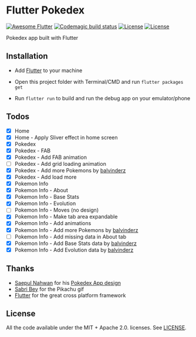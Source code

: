 # Flutter Pokedex

[![Awesome Flutter](https://img.shields.io/badge/Awesome-Flutter-blue.svg)](https://github.com/Solido/awesome-flutter)
[![Codemagic build status](https://api.codemagic.io/apps/5d3727997dee22001bb7681c/5d3727997dee22001bb7681b/status_badge.svg)](https://codemagic.io/apps/5d3727997dee22001bb7681c/5d3727997dee22001bb7681b/latest_build)
[![License](https://img.shields.io/badge/License-Apache%202.0-red.svg)](LICENSE)
[![License](https://img.shields.io/badge/License-MIT-red.svg)](LICENSE)

Pokedex app built with Flutter




## Installation

- Add [Flutter](https://flutter.dev/docs/get-started/install) to your machine

- Open this project folder with Terminal/CMD and run `flutter packages get`

- Run `flutter run` to build and run the debug app on your emulator/phone

## Todos

- [x] Home
- [x] Home - Apply Sliver effect in home screen
- [x] Pokedex
- [x] Pokedex - FAB
- [x] Pokedex - Add FAB animation
- [ ] Pokedex - Add grid loading animation
- [x] Pokedex - Add more Pokemons by [balvinderz](https://github.com/balvinderz)
- [x] Pokedex - Add load more
- [x] Pokemon Info
- [x] Pokemon Info - About
- [x] Pokemon Info - Base Stats
- [x] Pokemon Info - Evolution
- [ ] Pokemon Info - Moves (no design)
- [x] Pokemon Info - Make tab area expandable
- [x] Pokemon Info - Add animations
- [x] Pokemon Info - Add more Pokemons by [balvinderz](https://github.com/balvinderz)
- [ ] Pokemon Info - Add missing data in About tab
- [x] Pokemon Info - Add Base Stats data by [balvinderz](https://github.com/balvinderz)
- [x] Pokemon Info - Add Evolution data by [balvinderz](https://github.com/balvinderz)

## Thanks

- [Saepul Nahwan](https://dribbble.com/saepulnahwan23) for his [Pokedex App design](https://dribbble.com/shots/6545819-Pokedex-App)
- [Sabri Bey](https://www.deviantart.com/sabribey) for the Pikachu gif
- [Flutter](https://flutter.dev) for the great cross platform framework

## License

All the code available under the MIT + Apache 2.0. licenses. See [LICENSE](LICENSE).
